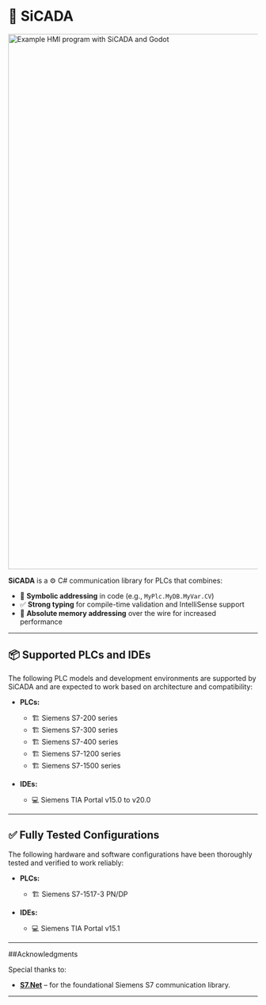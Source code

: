 ﻿# 🧰 SiCADA
<img width="1920" height="1079" alt="Example HMI program with SiCADA and Godot" src="https://github.com/user-attachments/assets/b2954ee3-b887-4c11-99ab-8c9d8fcc3cbc" />

**SiCADA** is a ⚙️ C# communication library for PLCs that combines:

- 🧠 **Symbolic addressing** in code (e.g., `MyPlc.MyDB.MyVar.CV`)
- ✅ **Strong typing** for compile-time validation and IntelliSense support
- 🚀 **Absolute memory addressing** over the wire for increased performance

---

## 📦 Supported PLCs and IDEs

The following PLC models and development environments are supported by SiCADA and are expected to work based on architecture and compatibility:

- **PLCs:**
  - 🏗️ Siemens S7-200 series
  - 🏗️ Siemens S7-300 series
  - 🏗️ Siemens S7-400 series
  - 🏗️ Siemens S7-1200 series
  - 🏗️ Siemens S7-1500 series

- **IDEs:**
  - 💻 Siemens TIA Portal v15.0 to v20.0

---

## ✅ Fully Tested Configurations

The following hardware and software configurations have been thoroughly tested and verified to work reliably:

- **PLCs:**
  - 🏗️ Siemens S7-1517-3 PN/DP

- **IDEs:**
  - 💻 Siemens TIA Portal v15.1

---

##Acknowledgments

Special thanks to:

- **[S7.Net](https://github.com/killnine/s7netplus)** – for the foundational Siemens S7 communication library.

---
